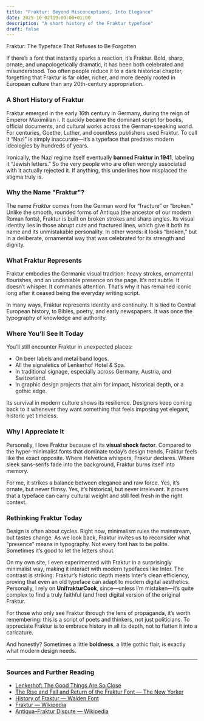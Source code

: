 ```yaml
---
title: "Fraktur: Beyond Misconceptions, Into Elegance"
date: 2025-10-02T19:00:00+01:00
description: "A short history of the Fraktur typeface"
draft: false
---
```


Fraktur: The Typeface That Refuses to Be Forgotten

If there’s a font that instantly sparks a reaction, it’s <span class="fraktur-word">Fraktur</span>. Bold, sharp, ornate, and unapologetically dramatic, it has been both celebrated and misunderstood. Too often people reduce it to a dark historical chapter, forgetting that Fraktur is far older, richer, and more deeply rooted in European culture than any 20th-century appropriation.

### A Short History of Fraktur ###

Fraktur emerged in the early 16th century in Germany, during the reign of Emperor Maximilian I. It quickly became the dominant script for books, official documents, and cultural works across the German-speaking world. For centuries, Goethe, Luther, and countless publishers used Fraktur. To call it “Nazi” is simply inaccurate—it’s a typeface that predates modern ideologies by hundreds of years.

Ironically, the Nazi regime itself eventually **banned Fraktur in 1941**, labeling it “Jewish letters.” So the very people who are often wrongly associated with it actually rejected it. If anything, this underlines how misplaced the stigma truly is.

### Why the Name "Fraktur"? ###

The name *Fraktur* comes from the German word for “fracture” or “broken.” Unlike the smooth, rounded forms of Antiqua (the ancestor of our modern Roman fonts), Fraktur is built on broken strokes and sharp angles. Its visual identity lies in those abrupt cuts and fractured lines, which give it both its name and its unmistakable personality. In other words: it looks “broken,” but in a deliberate, ornamental way that was celebrated for its strength and dignity.

### What Fraktur Represents ###

Fraktur embodies the Germanic visual tradition: heavy strokes, ornamental flourishes, and an undeniable presence on the page. It’s not subtle. It doesn’t whisper. It commands attention. That’s why it has remained iconic long after it ceased being the everyday writing script.

In many ways, Fraktur represents identity and continuity. It is tied to Central European history, to Bibles, poetry, and early newspapers. It was once the typography of knowledge and authority.

### Where You’ll See It Today ###

You’ll still encounter Fraktur in unexpected places:  
- On beer labels and metal band logos.  
- All the signaletics of Lenkerhof Hotel & Spa.  
- In traditional signage, especially across Germany, Austria, and Switzerland.  
- In graphic design projects that aim for impact, historical depth, or a gothic edge.  

Its survival in modern culture shows its resilience. Designers keep coming back to it whenever they want something that feels imposing yet elegant, historic yet timeless.

### Why I Appreciate It ###

Personally, I love Fraktur because of its **visual shock factor**. Compared to the hyper-minimalist fonts that dominate today’s design trends, Fraktur feels like the exact opposite. Where Helvetica whispers, Fraktur declares. Where sleek sans-serifs fade into the background, Fraktur burns itself into memory.

For me, it strikes a balance between elegance and raw force. Yes, it’s ornate, but never flimsy. Yes, it’s historical, but never irrelevant. It proves that a typeface can carry cultural weight and still feel fresh in the right context.

### Rethinking Fraktur Today ###

Design is often about cycles. Right now, minimalism rules the mainstream, but tastes change. As we look back, Fraktur invites us to reconsider what “presence” means in typography. Not every font has to be polite. Sometimes it’s good to let the letters shout.

On my own site, I even experimented with Fraktur in a surprisingly minimalist way, making it interact with modern typefaces like Inter. The contrast is striking: Fraktur’s historic depth meets Inter’s clean efficiency, proving that even an old typeface can adapt to modern digital aesthetics. Personally, I rely on **UnifrakturCook**, since—unless I’m mistaken—it’s quite complex to find a truly faithful (and free) digital version of the original Fraktur.

For those who only see Fraktur through the lens of propaganda, it’s worth remembering: this is a script of poets and thinkers, not just politicians. To appreciate Fraktur is to embrace history in all its depth, not to flatten it into a caricature.

And honestly? Sometimes a little **boldness**, a little gothic flair, is exactly what modern design needs.

---

### Sources and Further Reading
- [Lenkerhof: The Good Things Are So Close](https://travelita-blog.com/lenkerhof-the-good-things-are-so-close)  
- [The Rise and Fall and Return of the Fraktur Font — The New Yorker](https://www.newyorker.com/culture/culture-desk/the-rise-and-fall-and-return-of-the-fraktur-font)  
- [History of Fraktur — Walden Font](https://www.waldenfont.com/HistoryofFraktur.asp)  
- [Fraktur — Wikipedia](https://en.wikipedia.org/wiki/Fraktur)  
- [Antiqua–Fraktur Dispute — Wikipedia](https://en.wikipedia.org/wiki/Antiqua%E2%80%93Fraktur_dispute)  